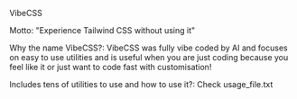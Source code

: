 VibeCSS

Motto: "Experience Tailwind CSS without using it"

Why the name VibeCSS?: VibeCSS was fully vibe coded by AI and focuses on easy to use utilities and is useful when you are just coding because you feel like it or just want to code fast with customisation!

Includes tens of utilities to use and how to use it?: Check usage_file.txt
